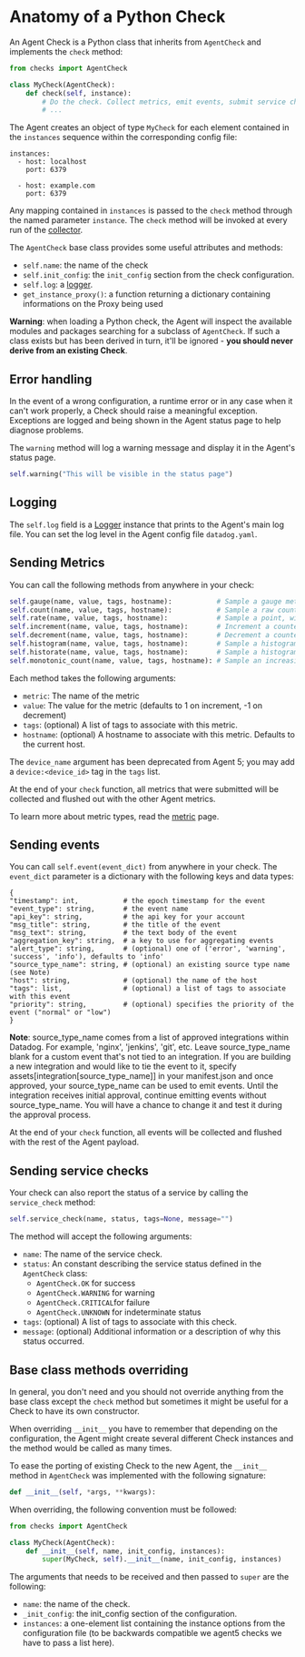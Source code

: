 # Anatomy of a Python Check

An Agent Check is a Python class that inherits from `AgentCheck` and implements
the `check` method:

```python
from checks import AgentCheck

class MyCheck(AgentCheck):
    def check(self, instance):
        # Do the check. Collect metrics, emit events, submit service checks,
        # ...
```

The Agent creates an object of type `MyCheck` for each element contained in the
`instances` sequence within the corresponding config file:

```
instances:
  - host: localhost
    port: 6379

  - host: example.com
    port: 6379
```

Any mapping contained in `instances` is passed to the `check` method through the
named parameter `instance`. The `check` method will be invoked at every run of the
[collector][collector].

The `AgentCheck` base class provides some useful attributes and methods:

- `self.name`: the name of the check
- `self.init_config`: the `init_config` section from the check configuration.
- `self.log`: a [logger](https://docs.python.org/2/library/logging.html).
- `get_instance_proxy()`: a function returning a dictionary containing informations on the Proxy being used

**Warning**: when loading a Python check, the Agent will inspect the available
modules and packages searching for a subclass of `AgentCheck`. If such a class
exists but has been derived in turn, it'll be ignored - **you should never derive from an existing Check**.

## Error handling

In the event of a wrong configuration, a runtime error or in any case when it
can't work properly, a Check should raise a meaningful exception.
Exceptions are logged and being shown in the Agent status page to help diagnose
problems.

The `warning` method will log a warning message and display it in the Agent's
status page.
```python
self.warning("This will be visible in the status page")
```

## Logging

The `self.log` field is a [Logger](https://docs.python.org/2/library/logging.html)
instance that prints to the Agent's main log file. You can set the log level in
the Agent config file `datadog.yaml`.

## Sending Metrics

You can call the following methods from anywhere in your check:
```python
self.gauge(name, value, tags, hostname):           # Sample a gauge metric
self.count(name, value, tags, hostname):           # Sample a raw count metric
self.rate(name, value, tags, hostname):            # Sample a point, with the rate calculated at the end of the check
self.increment(name, value, tags, hostname):       # Increment a counter metric
self.decrement(name, value, tags, hostname):       # Decrement a counter metric
self.histogram(name, value, tags, hostname):       # Sample a histogram metric
self.historate(name, value, tags, hostname):       # Sample a histogram based on rate metrics
self.monotonic_count(name, value, tags, hostname): # Sample an increasing counter metric
```

Each method takes the following arguments:

- `metric`: The name of the metric
- `value`: The value for the metric (defaults to 1 on increment, -1 on decrement)
- `tags`: (optional) A list of tags to associate with this metric.
- `hostname`: (optional) A hostname to associate with this metric. Defaults to the current host.

The `device_name` argument has been deprecated from Agent 5; you may add a
`device:<device_id>` tag in the `tags` list.

At the end of your `check` function, all metrics that were submitted will be
collected and flushed out with the other Agent metrics.

To learn more about metric types, read the [metric][metrics] page.

## Sending events

You can call `self.event(event_dict)` from anywhere in your check. The
`event_dict` parameter is a dictionary with the following keys and data types:
```
{
"timestamp": int,           # the epoch timestamp for the event
"event_type": string,       # the event name
"api_key": string,          # the api key for your account
"msg_title": string,        # the title of the event
"msg_text": string,         # the text body of the event
"aggregation_key": string,  # a key to use for aggregating events
"alert_type": string,       # (optional) one of ('error', 'warning', 'success', 'info'), defaults to 'info'
"source_type_name": string, # (optional) an existing source type name (see Note)
"host": string,             # (optional) the name of the host
"tags": list,               # (optional) a list of tags to associate with this event
"priority": string,         # (optional) specifies the priority of the event ("normal" or "low")
}
```
**Note**: source_type_name comes from a list of approved integrations within Datadog. For example, 'nginx',
'jenkins', 'git', etc.  Leave source_type_name blank for a custom event that's not tied to an integration.
If you are building a new integration and would like to tie the event to it, specify 
assets[integration[source_type_name]] in your manifest.json and once approved, your source_type_name can be used
to emit events. Until the integration receives initial approval, continue emitting events without source_type_name. 
You will have a chance to change it and test it during the approval process.

At the end of your `check` function, all events will be collected and flushed with the
rest of the Agent payload.

## Sending service checks

Your check can also report the status of a service by calling the `service_check` method:
```python
self.service_check(name, status, tags=None, message="")
```

The method will accept the following arguments:

- `name`: The name of the service check.
- `status`: An constant describing the service status defined in the `AgentCheck` class:
  + `AgentCheck.OK` for success
  + `AgentCheck.WARNING` for warning
  + `AgentCheck.CRITICAL`for failure
  + `AgentCheck.UNKNOWN` for indeterminate status
- `tags`: (optional) A list of tags to associate with this check.
- `message`: (optional) Additional information or a description of why this status occurred.

## Base class methods overriding

In general, you don't need and you should not override anything from the base
class except the `check` method but sometimes it might be useful for a Check to
have its own constructor.

When overriding `__init__` you have to remember that depending on the configuration,
the Agent might create several different Check instances and the method would be
called as many times.

To ease the porting of existing Check to the new Agent, the `__init__` method in
`AgentCheck` was implemented with the following signature:

```python
def __init__(self, *args, **kwargs):
```

When overriding, the following convention must be followed:

```python
from checks import AgentCheck

class MyCheck(AgentCheck):
    def __init__(self, name, init_config, instances):
        super(MyCheck, self).__init__(name, init_config, instances)
```

The arguments that needs to be received and then passed to `super` are the
following:

- `name`: the name of the check.
- `_init_config`: the init_config section of the configuration.
- `instances`: a one-element list containing the instance options from the
  configuration file (to be backwards compatible we agent5 checks we have to
  pass a list here).



[collector]: /pkg/collector
[metrics]: /pkg/metrics
